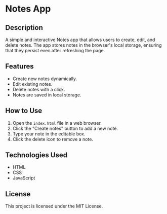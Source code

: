 # Notes App

## Description
A simple and interactive Notes app that allows users to create, edit, and delete notes. The app stores notes in the browser's local storage, ensuring that they persist even after refreshing the page.

## Features
- Create new notes dynamically.
- Edit existing notes.
- Delete notes with a click.
- Notes are saved in local storage.

## How to Use
1. Open the `index.html` file in a web browser.
2. Click the "Create notes" button to add a new note.
3. Type your note in the editable box.
4. Click the delete icon to remove a note.

## Technologies Used
- HTML
- CSS
- JavaScript

## License
This project is licensed under the MIT License.
